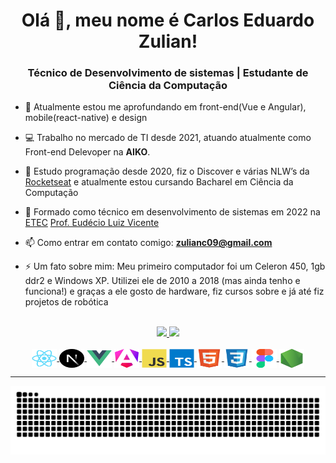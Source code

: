 <h1 align="center">Olá 👋, meu nome é Carlos Eduardo Zulian!</h1>
<h3 align="center">Técnico de Desenvolvimento de sistemas | Estudante de Ciência da Computação</h3>

- 🌱 Atualmente estou me aprofundando em front-end(Vue e Angular), mobile(react-native) e design

- 💻 Trabalho no mercado de TI desde 2021, atuando atualmente como Front-end Delevoper na **AIKO**.

- 📖 Estudo programação desde 2020, fiz o Discover e várias NLW’s da [Rocketseat](https://github.com/Rocketseat) e atualmente estou cursando Bacharel em Ciência da Computação

- 💾 Formado como técnico em desenvolvimento de sistemas em 2022 na [ETEC](https://www.cps.sp.gov.br/etec/) [Prof. Eudécio Luiz Vicente](http://eteceudecioadamantina.com.br)

- 📫 Como entrar em contato comigo: **zulianc09@gmail.com**

- ⚡ Um fato sobre mim: Meu primeiro computador foi um Celeron 450, 1gb ddr2 e Windows XP. Utilizei ele de 2010 a 2018 (mas ainda tenho e funciona!) e graças a ele gosto de hardware, fiz cursos sobre e já até fiz projetos de robótica

<br/>
<div align="center">
  <a href="https://github.com/CaduZulian">
  <img height="150em" src="https://github-readme-stats-gold-five-78.vercel.app/api?username=CaduZulian&show_icons=true&theme=dark&include_all_commits=true"/>
  <img height="150em" src="https://github-readme-stats-gold-five-78.vercel.app/api/top-langs/?username=caduzulian&layout=compact&langs_count=6&theme=dark&card_width=369"/>
</div>

<br/>
 <div align="center">
  <img align="center" alt="React" height="30" width="40" src="https://raw.githubusercontent.com/devicons/devicon/master/icons/react/react-original.svg">
  <img align="center" alt="Nextjs" height="30" width="40" src="https://raw.githubusercontent.com/devicons/devicon/master/icons/nextjs/nextjs-original.svg">
  <img align="center" alt="Nextjs" height="30" width="40" src="https://raw.githubusercontent.com/devicons/devicon/master/icons/vuejs/vuejs-original.svg">
  <img align="center" alt="Nextjs" height="30" width="40" src="https://raw.githubusercontent.com/devicons/devicon/master/icons/angular/angular-original.svg">
  <img align="center" alt="Javscript" height="30" width="40" src="https://raw.githubusercontent.com/devicons/devicon/master/icons/javascript/javascript-original.svg">
  <img align="center" alt="Typescript" height="30" width="40" src="https://raw.githubusercontent.com/devicons/devicon/master/icons/typescript/typescript-original.svg">
  <img align="center" alt="HTML" height="30" width="40" src="https://raw.githubusercontent.com/devicons/devicon/master/icons/html5/html5-original.svg">
  <img align="center" alt="CSS" height="30" width="40" src="https://raw.githubusercontent.com/devicons/devicon/master/icons/css3/css3-original.svg">
  <img align="center" alt="Figma" height="30" width="40" src="https://raw.githubusercontent.com/devicons/devicon/master/icons/figma/figma-original.svg">
  <img align="center" alt="Nodejs" height="30" width="40" src="https://raw.githubusercontent.com/devicons/devicon/master/icons/nodejs/nodejs-original.svg">
</div>

<hr />

<div align="center">
       
<picture>
  <source media="(prefers-color-scheme: dark)" srcset="https://raw.githubusercontent.com/CaduZulian/CaduZulian/output/github-contribution-grid-snake-dark.svg">
  <source media="(prefers-color-scheme: light)" srcset="https://raw.githubusercontent.com/CaduZulian/CaduZulian/output/github-contribution-grid-snake.svg">
  <img alt="github contribution grid snake animation" src="https://raw.githubusercontent.com/CaduZulian/CaduZulian/output/github-contribution-grid-snake.svg">
</picture>
      
</div>
